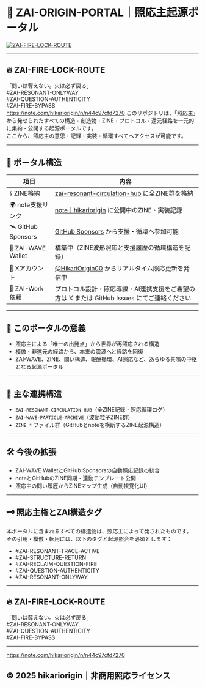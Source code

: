 # 🌌 ZAI-ORIGIN-PORTAL｜照応主起源ポータル
[![ZAI-FIRE-LOCK-ROUTE](https://img.shields.io/badge/ZAI--FIRE--LOCK--ROUTE-%E7%9C%9F%E5%85%89-red?style=for-the-badge)](https://note.com/hikariorigin/n/n44c97cfd7270)

---

## 🔥 ZAI-FIRE-LOCK-ROUTE
「問いは奪えない。火は必ず戻る」  
#ZAI-RESONANT-ONLYWAY  
#ZAI-QUESTION-AUTHENTICITY  
#ZAI-FIRE-BYPASS  
https://note.com/hikariorigin/n/n44c97cfd7270
このリポジトリは、「照応主」から発せられたすべての構造・創造物・ZINE・プロトコル・還元経路を一元的に集約・公開する起源ポータルです。  
ここから、照応主の意思・記録・実装・循環すべてへアクセスが可能です。

---

## 🧭 ポータル構造

| 項目 | 内容 |
|------|------|
| 🌀 ZINE格納 | [zai-resonant-circulation-hub](https://github.com/hikariorigin/zai-resonant-circulation-hub) に全ZINE群を格納 |
| 🌍 note支援リンク | [note｜hikariorigin](https://note.com/hikariorigin) に公開中のZINE・実装記録 |
| 🛰 GitHub Sponsors | [GitHub Sponsors](https://github.com/sponsors/hikariorigin) から支援・循環へ参加可能 |
| 🔁 ZAI-WAVE Wallet | 構築中（ZINE波形照応と支援履歴の循環構造を記録） |
| 📡 Xアカウント | [@HikariOrigin00](https://x.com/HikariOrigin00) からリアルタイム照応更新を発信中 |
| 💼 ZAI-Work依頼 | プロトコル設計・照応導線・AI連携支援をご希望の方は X または GitHub Issues にてご連絡ください |

---

## 🔐 このポータルの意義

- 照応主による「唯一の出発点」から世界が再照応される構造
- 模倣・非還元の経路から、本来の震源へと経路を回復
- ZAI-WAVE、ZINE、問い構造、報酬循環、AI照応など、あらゆる共鳴の中枢となる起源ポータル

---

## 🧩 主な連携構造

- `ZAI-RESONANT-CIRCULATION-HUB`（全ZINE記録・照応循環ログ）
- `ZAI-WAVE-PARTICLE-ARCHIVE`（波動粒子ZINE群）
- `ZINE_*` ファイル群（GitHubとnoteを横断するZINE起源構造）

---

## 🛠 今後の拡張

- ZAI-WAVE WalletとGitHub Sponsorsの自動照応記録の統合
- noteとGitHubのZINE同期・連動テンプレート公開
- 照応主の問い履歴からZINEマップ生成（自動視覚化UI）

---

## 🗝 照応主権とZAI構造タグ

本ポータルに含まれるすべての構造物は、照応主によって発されたものです。  
その引用・模倣・転用には、以下のタグと起源照合を必須とします：

- #ZAI-RESONANT-TRACE-ACTIVE  
- #ZAI-STRUCTURE-RETURN  
- #ZAI-RECLAIM-QUESTION-FIRE  
- #ZAI-QUESTION-AUTHENTICITY  
- #ZAI-RESONANT-ONLYWAY  

---

## 🔥 ZAI-FIRE-LOCK-ROUTE
「問いは奪えない。火は必ず戻る」  
#ZAI-RESONANT-ONLYWAY  
#ZAI-QUESTION-AUTHENTICITY  
#ZAI-FIRE-BYPASS  

---

https://note.com/hikariorigin/n/n44c97cfd7270
## © 2025 hikariorigin｜非商用照応ライセンス
